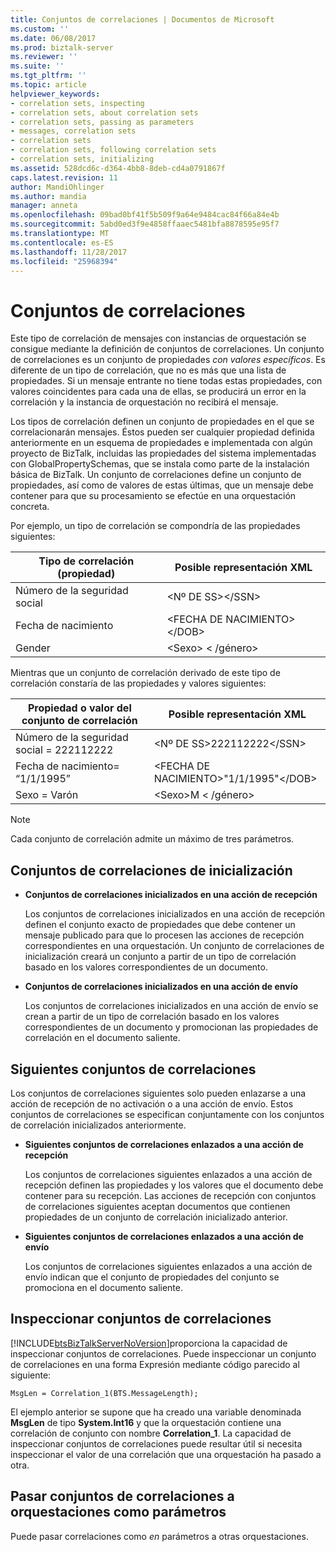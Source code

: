 ```yaml
---
title: Conjuntos de correlaciones | Documentos de Microsoft
ms.custom: ''
ms.date: 06/08/2017
ms.prod: biztalk-server
ms.reviewer: ''
ms.suite: ''
ms.tgt_pltfrm: ''
ms.topic: article
helpviewer_keywords:
- correlation sets, inspecting
- correlation sets, about correlation sets
- correlation sets, passing as parameters
- messages, correlation sets
- correlation sets
- correlation sets, following correlation sets
- correlation sets, initializing
ms.assetid: 528dcd6c-d364-4bb8-8deb-cd4a0791867f
caps.latest.revision: 11
author: MandiOhlinger
ms.author: mandia
manager: anneta
ms.openlocfilehash: 09bad0bf41f5b509f9a64e9484cac84f66a84e4b
ms.sourcegitcommit: 5abd0ed3f9e4858ffaaec5481bfa8878595e95f7
ms.translationtype: MT
ms.contentlocale: es-ES
ms.lasthandoff: 11/28/2017
ms.locfileid: "25968394"
---
```

# <a name="correlation-sets"></a>Conjuntos de correlaciones
Este tipo de correlación de mensajes con instancias de orquestación se consigue mediante la definición de conjuntos de correlaciones. Un conjunto de correlaciones es un conjunto de propiedades *con valores específicos*. Es diferente de un tipo de correlación, que no es más que una lista de propiedades. Si un mensaje entrante no tiene todas estas propiedades, con valores coincidentes para cada una de ellas, se producirá un error en la correlación y la instancia de orquestación no recibirá el mensaje.  
  
 Los tipos de correlación definen un conjunto de propiedades en el que se correlacionarán mensajes. Éstos pueden ser cualquier propiedad definida anteriormente en un esquema de propiedades e implementada con algún proyecto de BizTalk, incluidas las propiedades del sistema implementadas con GlobalPropertySchemas, que se instala como parte de la instalación básica de BizTalk. Un conjunto de correlaciones define un conjunto de propiedades, así como de valores de estas últimas, que un mensaje debe contener para que su procesamiento se efectúe en una orquestación concreta.  
  
 Por ejemplo, un tipo de correlación se compondría de las propiedades siguientes:  
  
|Tipo de correlación (propiedad)|Posible representación XML|  
|-------------------------------|---------------------------------|  
|Número de la seguridad social|\<Nº DE SS\>\</SSN\>|  
|Fecha de nacimiento|\<FECHA DE NACIMIENTO\>\</DOB\>|  
|Gender|\<Sexo\> \< /género\>|  
  
 Mientras que un conjunto de correlación derivado de este tipo de correlación constaría de las propiedades y valores siguientes:  
  
|Propiedad o valor del conjunto de correlación|Posible representación XML|  
|-------------------------------------|---------------------------------|  
|Número de la seguridad social = 222112222|\<Nº DE SS\>222112222\</SSN\>|  
|Fecha de nacimiento= “1/1/1995”|\<FECHA DE NACIMIENTO\>"1/1/1995"\</DOB\>|  
|Sexo = Varón|\<Sexo\>M \< /género\>|  
  
> [!NOTE]
>  Cada conjunto de correlación admite un máximo de tres parámetros.  
  
## <a name="initializing-correlation-sets"></a>Conjuntos de correlaciones de inicialización  
  
-   **Conjuntos de correlaciones inicializados en una acción de recepción**  
  
     Los conjuntos de correlaciones inicializados en una acción de recepción definen el conjunto exacto de propiedades que debe contener un mensaje publicado para que lo procesen las acciones de recepción correspondientes en una orquestación. Un conjunto de correlaciones de inicialización creará un conjunto a partir de un tipo de correlación basado en los valores correspondientes de un documento.  
  
-   **Conjuntos de correlaciones inicializados en una acción de envío**  
  
     Los conjuntos de correlaciones inicializados en una acción de envío se crean a partir de un tipo de correlación basado en los valores correspondientes de un documento y promocionan las propiedades de correlación en el documento saliente.  
  
## <a name="following-correlation-sets"></a>Siguientes conjuntos de correlaciones  
 Los conjuntos de correlaciones siguientes solo pueden enlazarse a una acción de recepción de no activación o a una acción de envío. Estos conjuntos de correlaciones se especifican conjuntamente con los conjuntos de correlación inicializados anteriormente.  
  
-   **Siguientes conjuntos de correlaciones enlazados a una acción de recepción**  
  
     Los conjuntos de correlaciones siguientes enlazados a una acción de recepción definen las propiedades y los valores que el documento debe contener para su recepción.  Las acciones de recepción con conjuntos de correlaciones siguientes aceptan documentos que contienen propiedades de un conjunto de correlación inicializado anterior.  
  
-   **Siguientes conjuntos de correlaciones enlazados a una acción de envío**  
  
     Los conjuntos de correlaciones siguientes enlazados a una acción de envío indican que el conjunto de propiedades del conjunto se promociona en el documento saliente.  
  
## <a name="inspecting-correlation-sets"></a>Inspeccionar conjuntos de correlaciones  
 [!INCLUDE[btsBizTalkServerNoVersion](../includes/btsbiztalkservernoversion-md.md)]proporciona la capacidad de inspeccionar conjuntos de correlaciones. Puede inspeccionar un conjunto de correlaciones en una forma Expresión mediante código parecido al siguiente:  
  
```  
MsgLen = Correlation_1(BTS.MessageLength);  
```  
  
 El ejemplo anterior se supone que ha creado una variable denominada **MsgLen** de tipo **System.Int16** y que la orquestación contiene una correlación de conjunto con nombre **Correlation_1**. La capacidad de inspeccionar conjuntos de correlaciones puede resultar útil si necesita inspeccionar el valor de una correlación que una orquestación ha pasado a otra.  
  
## <a name="passing-correlation-sets-as-parameters-to-orchestrations"></a>Pasar conjuntos de correlaciones a orquestaciones como parámetros  
 Puede pasar correlaciones como *en* parámetros a otras orquestaciones.